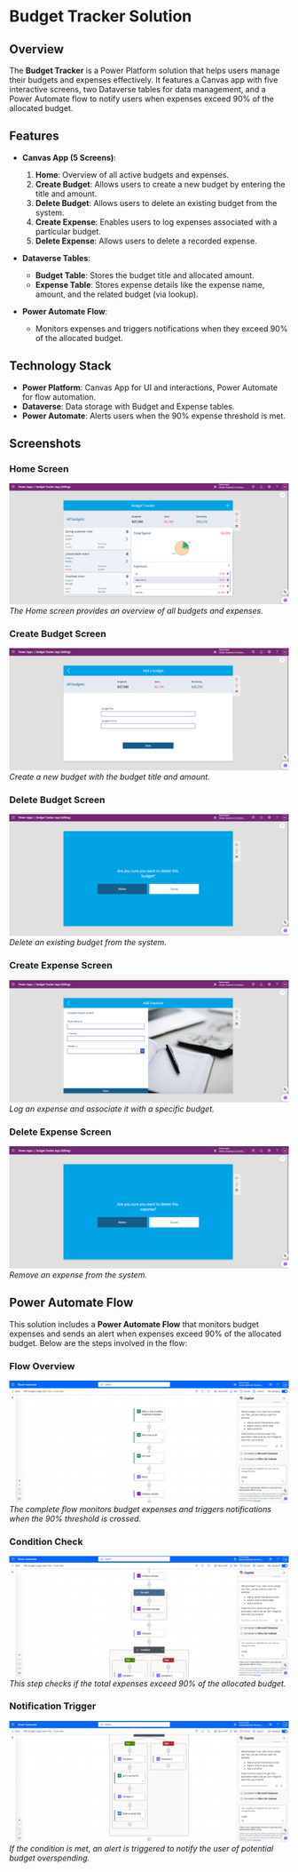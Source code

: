 # Budget Tracker Solution

## Overview

The **Budget Tracker** is a Power Platform solution that helps users manage their budgets and expenses effectively. It features a Canvas app with five interactive screens, two Dataverse tables for data management, and a Power Automate flow to notify users when expenses exceed 90% of the allocated budget.

## Features

- **Canvas App (5 Screens)**:

  1. **Home**: Overview of all active budgets and expenses.
  2. **Create Budget**: Allows users to create a new budget by entering the title and amount.
  3. **Delete Budget**: Allows users to delete an existing budget from the system.
  4. **Create Expense**: Enables users to log expenses associated with a particular budget.
  5. **Delete Expense**: Allows users to delete a recorded expense.

- **Dataverse Tables**:

  - **Budget Table**: Stores the budget title and allocated amount.
  - **Expense Table**: Stores expense details like the expense name, amount, and the related budget (via lookup).

- **Power Automate Flow**:
  - Monitors expenses and triggers notifications when they exceed 90% of the allocated budget.

## Technology Stack

- **Power Platform**: Canvas App for UI and interactions, Power Automate for flow automation.
- **Dataverse**: Data storage with Budget and Expense tables.
- **Power Automate**: Alerts users when the 90% expense threshold is met.

## Screenshots

### Home Screen

![Home Screen](assets/Home.png)
_The Home screen provides an overview of all budgets and expenses._

### Create Budget Screen

![Create Budget Screen](assets/CreateBudget.png)
_Create a new budget with the budget title and amount._

### Delete Budget Screen

![Delete Budget Screen](assets/DeleteBudget.png)
_Delete an existing budget from the system._

### Create Expense Screen

![Create Expense Screen](assets/CreateExpense.png)
_Log an expense and associate it with a specific budget._

### Delete Expense Screen

![Delete Expense Screen](assets/DeleteExpense.png)
_Remove an expense from the system._

## Power Automate Flow

This solution includes a **Power Automate Flow** that monitors budget expenses and sends an alert when expenses exceed 90% of the allocated budget. Below are the steps involved in the flow:

### Flow Overview

![Flow Overview](assets/Flow1.png)
_The complete flow monitors budget expenses and triggers notifications when the 90% threshold is crossed._

### Condition Check

![Condition Check](assets/Flow2.png)
_This step checks if the total expenses exceed 90% of the allocated budget._

### Notification Trigger

![Notification Trigger](assets/Flow3.png)
_If the condition is met, an alert is triggered to notify the user of potential budget overspending._
